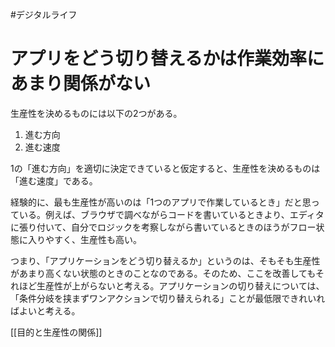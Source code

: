 #デジタルライフ
# アプリをどう切り替えるかは作業効率にあまり関係がない

生産性を決めるものには以下の2つがある。

1. 進む方向
2. 進む速度

1の「進む方向」を適切に決定できていると仮定すると、生産性を決めるものは「進む速度」である。

経験的に、最も生産性が高いのは「1つのアプリで作業しているとき」だと思っている。例えば、ブラウザで調べながらコードを書いているときより、エディタに張り付いて、自分でロジックを考察しながら書いているときのほうがフロー状態に入りやすく、生産性も高い。

つまり、「アプリケーションをどう切り替えるか」というのは、そもそも生産性があまり高くない状態のときのことなのである。そのため、ここを改善してもそれほど生産性が上がらないと考える。アプリケーションの切り替えについては、「条件分岐を挟まずワンアクションで切り替えられる」ことが最低限できれいればよいと考える。

[[目的と生産性の関係]]
